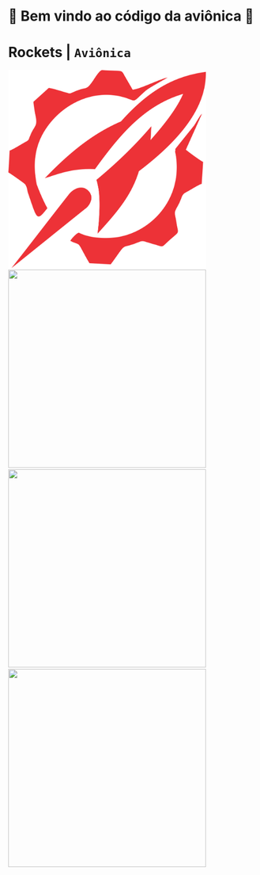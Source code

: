 # 🚀 **Bem vindo ao código da aviônica** 🚀
# Rockets  | `Aviônica`

<img src="/images/Rockets.png" height=400 width=400>


<img src="/images/esquemático.jpg" height=400 width=400>
<img src="/images/placa.jpg" height=400 width=400>
<img src="/images/placa2.jpg" height=400 width=400>




